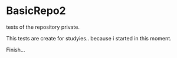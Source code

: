 # BasicRepo2
tests of the repository private.

This tests are create for studyies.. because i started in this moment.

Finish...
